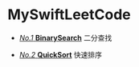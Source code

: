 # MySwiftLeetCode

- [*No.1* **BinarySearch**](https://github.com/SYkehaoran/MySwiftLeetCode/blob/master/MySwiftLeetCode/LeetCodeTrainning/BinarySearch.swift)  二分查找

- [*No.2* **QuickSort**](https://github.com/SYkehaoran/MySwiftLeetCode/blob/master/MySwiftLeetCode/LeetCodeTrainning/QuickSort.swift) 快速排序
